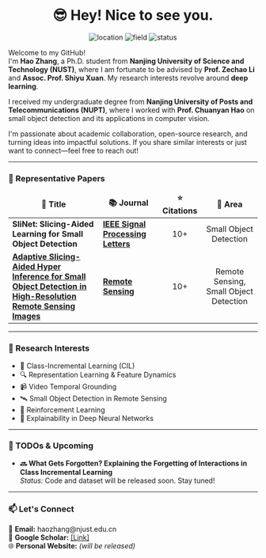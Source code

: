 <h1 align="center">😎 Hey! Nice to see you.</h1>

<p align="center">
  <img src="https://img.shields.io/badge/Location-Nanjing,%20China-blue" alt="location">
  <img src="https://img.shields.io/badge/Field-Deep%20Learning-red" alt="field">
  <img src="https://img.shields.io/badge/Status-Ph.D.%20Student-success" alt="status">
</p>

<p>
Welcome to my GitHub! </br>
I'm <b>Hao Zhang</b>, a Ph.D. student from <b>Nanjing University of Science and Technology (NUST)</b>, where I am fortunate to be advised by <b>Prof. Zechao Li</b> and <b>Assoc. Prof. Shiyu Xuan</b>. My research interests revolve around <b>deep learning</b>.

I received my undergraduate degree from <b>Nanjing University of Posts and Telecommunications (NUPT)</b>, where I worked with <b>Prof. Chuanyan Hao</b> on small object detection and its applications in computer vision.

I'm passionate about academic collaboration, open-source research, and turning ideas into impactful solutions. If you share similar interests or just want to connect—feel free to reach out!
</p>

---

<h3>📄 Representative Papers</h3>

<table>
  <thead align="center">
    <tr>
      <td><b>🎁 Title</b></td>
      <td><b>📚 Journal</b></td>
      <td><b>⭐ Citations</b></td>
      <td><b>🎯 Area</b></td>
    </tr>
  </thead>
  <tbody>
    <tr>
      <td>
        <a><b>SliNet: Slicing-Aided Learning for Small Object Detection</b></a>
      </td>
      <td>
        <a href="https://doi.org/10.1109/lsp.2024.3373261"><b>IEEE Signal Processing Letters</b></a>
      </td>
      <td align="center">10+</td>
      <td align="center">Small Object Detection</td>
    </tr>
    <tr>
      <td>
        <a href="https://github.com/Gemini-wt/ASAHI/tree/13408050ba91141a072a4645ee6ee4f2924747d0">
          <b>Adaptive Slicing-Aided Hyper Inference for Small Object Detection in High-Resolution Remote Sensing Images</b>
        </a>
      </td>
      <td>
        <a href="https://www.mdpi.com/journal/remotesensing"><b>Remote Sensing</b></a>
      </td>
      <td align="center">10+</td>
      <td align="center">Remote Sensing, Small Object Detection</td>
    </tr>
  </tbody>
</table>

---

<h3>🧠 Research Interests</h3>

<ul>
  <li>🧩 Class-Incremental Learning (CIL)</li>
  <li>🔍 Representation Learning & Feature Dynamics</li>
  <li>📹 Video Temporal Grounding</li>
  <li>🛰️ Small Object Detection in Remote Sensing</li>
  <li>🤖 Reinforcement Learning</li>
  <li>🧠 Explainability in Deep Neural Networks</li>
</ul>

---

<h3>📝 TODOs & Upcoming</h3>

<ul>
  <li>
    <b>🔜 What Gets Forgotten? Explaining the Forgetting of Interactions in Class Incremental Learning</b><br>
    <i>Status:</i> Code and dataset will be released soon. Stay tuned!
  </li>
</ul>

---

<h3>📫 Let's Connect</h3>

<p>
  💼 <b>Email:</b> haozhang@njust.edu.cn <br>
  🔗 <b>Google Scholar:</b> <a href="https://scholar.google.com/citations?hl=zh-CN&user=O85nhYsAAAAJ&view_op=list_works&gmla=AH8HC4xoIkeXA0GmToFXzCflcNlTjU_Uuj3UGN0jnPnGJSTLjXlwtlXAEJy9hOrT_-Y3OEQUDKJOLKT-mRjzW6yyjYKUyQqdaAii5uihg8w">[Link]</a> <br>
  🌐 <b>Personal Website:</b> <i>(will be released)</i>
</p>

